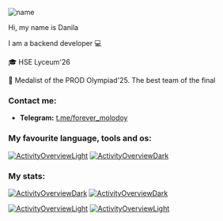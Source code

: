 <p><img align="center" src="https://readme-typing-svg.herokuapp.com?color=%233772DF&center=true&lines=%F0%9F%91%8B+Hello%2C+my+name+is+Danila" alt="name" /></p>

<p>Hi, my name is Danila</p>
<p>I am a backend developer 💻</p>
<p>🎓 HSE Lyceum'26</p>
<p>🥈 Medalist of the PROD Olympiad'25. The best team of the final</p>

### Contact me:

- **Telegram:** [t.me/forever_molodoy](https://t.me/forever_molodoy)

### My favourite language, tools and os:
[![ActivityOverviewLight](https://skillicons.dev/icons?i=py,kotlin,java,postgres,fastapi,django,flask,git,docker,prometheus,grafana,spring,bots,pycharm,postman,apple&theme=light)](https://github.com/Tanax-Xt#gh-light-mode-only)
[![ActivityOverviewDark](https://skillicons.dev/icons?i=py,kotlin,java,postgres,fastapi,django,flask,git,docker,prometheus,grafana,spring,bots,pycharm,postman,apple&theme=dark)](https://github.com/Tanax-Xt#gh-dark-mode-only)

### My stats:
[![ActivityOverviewDark](https://github-readme-stats.vercel.app/api/top-langs/?username=Tanax-Xt&theme=dark)](https://github.com/Tanax-Xt?tab=repositories&q=&type=&language=&sort=name#gh-dark-mode-only)
[![ActivityOverviewDark](https://github-readme-stats.vercel.app/api?username=Tanax-Xt&show_icons=true&title_color=2f81f7&text_color=e6edf3&icon_color=7d8590&border_color=30363d&bg_color=00000000&custom_title=Activity%20Overview&count_private=true#gh-dark-mode-only)](https://github.com/Tanax-Xt?tab=repositories&q=&type=&language=&sort=name#gh-dark-mode-only)


[![ActivityOverviewLight](https://github-readme-stats.vercel.app/api/top-langs/?username=Tanax-Xt)](https://github.com/Tanax-Xt?tab=repositories&q=&type=&language=&sort=name#gh-light-mode-only)
[![ActivityOverviewLight](https://github-readme-stats.vercel.app/api?username=Tanax-Xt&show_icons=true&title_color=0969da&text_color=24292f&icon_color=0969da&border_color=d0d7de&theme=default&custom_title=GitHub%20Activity%20Overview&count_private=true#gh-light-mode-only)](https://github.com/Tanax-Xt?tab=repositories&q=&type=&language=&sort=name#gh-light-mode-only)
